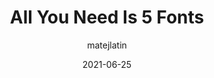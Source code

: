 ---
author: matejlatin
date: 2021-06-25
publisher: uxdesigncc
tags:
  - design
  - typography
  - fonts
target_url: https://uxdesign.cc/all-you-need-is-5-fonts-1166690768a
title: All You Need Is 5 Fonts
---